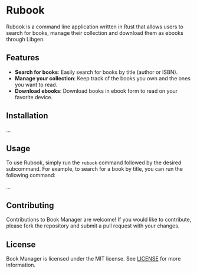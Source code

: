 # Rubook

Rubook is a command line application written in Rust that allows users to search for books, manage their collection and download them as ebooks through Libgen.

## Features

- **Search for books**: Easily search for books by title (author or ISBN).
- **Manage your collection**: Keep track of the books you own and the ones you want to read.
- **Download ebooks**: Download books in ebook form to read on your favorite device.

## Installation

...

## Usage

To use Rubook, simply run the `rubook` command followed by the desired subcommand. For example, to search for a book by title, you can run the following command:

...

## Contributing

Contributions to Book Manager are welcome! If you would like to contribute, please fork the repository and submit a pull request with your changes.

## License

Book Manager is licensed under the MIT license. See [LICENSE](LICENSE) for more information.
